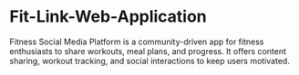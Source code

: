 # Fit-Link-Web-Application
Fitness Social Media Platform is a community-driven app for fitness enthusiasts to share workouts, meal plans, and progress. It offers content sharing, workout tracking, and social interactions to keep users motivated.
